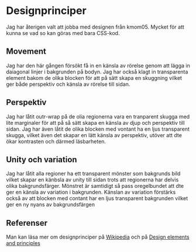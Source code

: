 Designprinciper
===========================================================

Jag har återigen valt att jobba med designen från kmom05. Mycket för att kunna se vad so kan göras med bara CSS-kod.

Movement
--------------------------------------------

Jag har den här gången försökt få in en känsla av rörelse genom att lägga in daiagonal linjer i bakgrunden på bodyn. Jag har också klagt in transparenta element bakom de olika blocken för att på sätt skapa en skuggning vilket ger både perspektiv och känsla av rörelse till sidan.

Perspektiv
-----------------------------------------
Jag har låtit outr-wrap på de olia regionerna vara en tranparent skugga med lite marginaler för att på så sätt skapa en känsla av djup och perspektiv till sidan. Jag har även låtit de olika blocken med vontant ha en ljus transparent skugga, vilket även det skapar en lätt känsla av perspektiv, utöver att dte ökar kontrasten och därmed läsbarheten.

Unity och variation
-------------------------------------------
Jag har låtit alla regioner ha ett transparent mönster som bakgrunds bild vilket skapar en känbsla av unity till sidan trots att regionerna har delvis olika bakgrundsfärger. Mönstret är samtidigt så pass oregelbundet att dte ger en känsla av variation i bakgrunden. Känslan av variation förstärks också av att blocken med contant har en ljus transparent bakgrunden vilket ger en ny nyans av bakgrundsfärgen

Referenser
-----------------------------------------
Man kan läsa mer om designprinciper på [Wikipedia](https://en.wikipedia.org/wiki/Visual_design_elements_and_principles) och på [Design elements and principles](https://www.canva.com/learn/design-elements-principles/3/)
